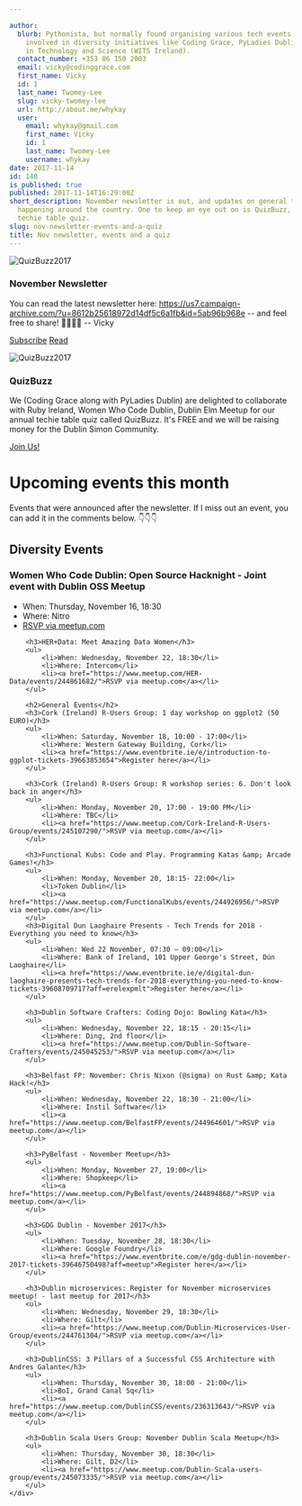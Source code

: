 ```yaml
---

author:
  blurb: Pythonista, but normally found organising various tech events, and now heavily
    involved in diversity initiatives like Coding Grace, PyLadies Dublin, and Women
    in Technology and Science (WITS Ireland).
  contact_number: +353 86 150 2003
  email: vicky@codinggrace.com
  first_name: Vicky
  id: 1
  last_name: Twomey-Lee
  slug: vicky-twomey-lee
  url: http://about.me/whykay
  user:
    email: whykay@gmail.com
    first_name: Vicky
    id: 1
    last_name: Twomey-Lee
    username: whykay
date: 2017-11-14
id: 140
is_published: true
published: 2017-11-14T16:29:00Z
short_description: November newsletter is out, and updates on general tech events
  happening around the country. One to keep an eye out on is QuizBuzz, the annual
  techie table quiz.
slug: nov-newsletter-events-and-a-quiz
title: Nov newsletter, events and a quiz
---
```



<div class="row">
  <div class="col-sm-6 col-md-6">
    <div class="thumbnail">
      <img src="https://gallery.mailchimp.com/8612b25618972d14df5c6a1fb/images/4cb36477-e19e-4b43-8364-08dee6d92a1b.jpg" class="img-responsive img-thumbnail"" alt="QuizBuzz2017">
      <div class="caption">
        <h3>November Newsletter</h3>
        <p>You can read the latest newsletter here: <a href=" https://us7.campaign-archive.com/?u=8612b25618972d14df5c6a1fb&id=5ab96b968e">https://us7.campaign-archive.com/?u=8612b25618972d14df5c6a1fb&id=5ab96b968e</a> -- and feel free to share! 👩‍💻👨‍💻 -- Vicky
		</p>
        <p><a href="http://codinggrace.com" class="btn btn-default" role="button">Subscribe</a> <a href="http://mailchi.mp/b5345b44a72b/qhg7ptx8wu-1809969" class="btn btn-success" role="button">Read</a></p>
      </div>
    </div>
  </div>

  <div class="col-sm-6 col-md-6">
    <div class="thumbnail">
      <img src="https://s3-eu-west-1.amazonaws.com/static-codinggrace/writeups/2017/12+-+Dec/04+-+QuizzBuzz/QuizBuzz2017.jpg" class="img-responsive img-thumbnail"" alt="QuizBuzz2017">
      <div class="caption">
        <h3>QuizBuzz</h3>
        <p>We (Coding Grace along with PyLadies Dublin) are delighted to collaborate with Ruby Ireland, Women Who Code Dublin, Dublin Elm Meetup for our annual techie table quiz called QuizBuzz. It's FREE and we will be raising money for the Dublin Simon Community.</p>
        <p><a href="https://ti.to/irishgeeks/quizzbuzz/" class="btn btn-success" role="button">Join Us!</a></p>
      </div>
    </div>
  </div>
</div>

<div class="row">
	<div class="col-md-12">
		<h1>Upcoming events this month</h1>
		<p>Events that were announced after the newsletter. If I miss out an event, you can add it in the comments below. 👇👇👇</p>
		<h2>Diversity Events</h2>
		<h3>Women Who Code Dublin: Open Source Hacknight - Joint event with Dublin OSS Meetup</h3>
		<ul>
			<li>When: Thursday, November 16, 18:30</li>
			<li>Where: Nitro</li>
			<li><a href="https://www.meetup.com/Women-Who-Code-Dublin/events/244712900/">RSVP via meetup.com</a></li>
		</ul>

		<h3>HER+Data: Meet Amazing Data Women</h3>
		<ul>
			<li>When: Wednesday, November 22, 18:30</li>
			<li>Where: Intercom</li>
			<li><a href="https://www.meetup.com/HER-Data/events/244861682/">RSVP via meetup.com</a></li>
		</ul>

		<h2>General Events</h2>
		<h3>Cork (Ireland) R-Users Group: 1 day workshop on ggplot2 (50 EURO)</h3>
		<ul>
			<li>When: Saturday, November 18, 10:00 - 17:00</li>
			<li>Where: Western Gateway Building, Cork</li>
			<li><a href="https://www.eventbrite.ie/e/introduction-to-ggplot-tickets-39663853654">Register here</a></li>
		</ul>

		<h3>Cork (Ireland) R-Users Group: R workshop series: 6. Don't look back in anger</h3>
		<ul>
			<li>When: Monday, November 20, 17:00 - 19:00 PM</li>
			<li>Where: TBC</li>
			<li><a href="https://www.meetup.com/Cork-Ireland-R-Users-Group/events/245107290/">RSVP via meetup.com</a></li>
		</ul>

		<h3>Functional Kubs: Code and Play. Programming Katas &amp; Arcade Games!</h3>
		<ul>
			<li>When: Monday, November 20, 18:15- 22:00</li>
			<li>Token Dublin</li>
			<li><a href="https://www.meetup.com/FunctionalKubs/events/244926956/">RSVP via meetup.com</a></li>
		</ul>
		<h3>Digital Dun Laoghaire Presents - Tech Trends for 2018 - Everything you need to know</h3>
		<ul>
			<li>When: Wed 22 November, 07:30 – 09:00</li>
			<li>Where: Bank of Ireland, 101 Upper George's Street, Dún Laoghaire</li>
			<li><a href="https://www.eventbrite.ie/e/digital-dun-laoghaire-presents-tech-trends-for-2018-everything-you-need-to-know-tickets-39608709717?aff=erelexpmlt">Register here</a></li>
		</ul>

		<h3>Dublin Software Crafters: Coding Dojo: Bowling Kata</h3>
		<ul>
			<li>When: Wednesday, November 22, 18:15 - 20:15</li>
			<li>Where: Ding, 2nd floor</li>
			<li><a href="https://www.meetup.com/Dublin-Software-Crafters/events/245045253/">RSVP via meetup.com</a></li>
		</ul>

		<h3>Belfast FP: November: Chris Nixon (@sigma) on Rust &amp; Kata Hack!</h3>
		<ul>
			<li>When: Wednesday, November 22, 18:30 - 21:00</li>
			<li>Where: Instil Software</li>
			<li><a href="https://www.meetup.com/BelfastFP/events/244964601/">RSVP via meetup.com</a></li>
		</ul>

		<h3>PyBelfast - November Meetup</h3>
		<ul>
			<li>When: Monday, November 27, 19:00</li>
			<li>Where: Shopkeep</li>
			<li><a href="https://www.meetup.com/PyBelfast/events/244894868/">RSVP via meetup.com</a></li>
		</ul>

		<h3>GDG Dublin - November 2017</h3>
		<ul>
			<li>When: Tuesday, November 28, 18:30</li>
			<li>Where: Google Foundry</li>
			<li><a href="https://www.eventbrite.com/e/gdg-dublin-november-2017-tickets-39646750498?aff=meetup">Register here</a></li>
		</ul>

		<h3>Dublin microservices: Register for November microservices meetup! - last meetup for 2017</h3>
		<ul>
			<li>When: Wednesday, November 29, 18:30</li>
			<li>Where: Gilt</li>
			<li><a href="https://www.meetup.com/Dublin-Microservices-User-Group/events/244761304/">RSVP via meetup.com</a></li>
		</ul>

		<h3>DublinCSS: 3 Pillars of a Successful CSS Architecture with Andres Galante</h3>
		<ul>
			<li>When: Thursday, November 30, 18:00 - 21:00</li>
			<li>BoI, Grand Canal Sq</li>
			<li><a href="https://www.meetup.com/DublinCSS/events/236313643/">RSVP via meetup.com</a></li>
		</ul>

		<h3>Dublin Scala Users Group: November Dublin Scala Meetup</h3>
		<ul>
			<li>When: Thursday, November 30, 18:30</li>
			<li>Where: Gilt, D2</li>
			<li><a href="https://www.meetup.com/Dublin-Scala-users-group/events/245073335/">RSVP via meetup.com</a></li>
		</ul>
	</div>
</div>